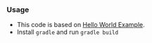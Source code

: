 ### Usage
* This code is based on [Hello World Example](https://github.com/alexa/skill-samples-java/tree/master/helloworld).
* Install `gradle` and run `gradle build`
